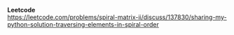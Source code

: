 **Leetcode**
<br/>
https://leetcode.com/problems/spiral-matrix-ii/discuss/137830/sharing-my-python-solution-traversing-elements-in-spiral-order
